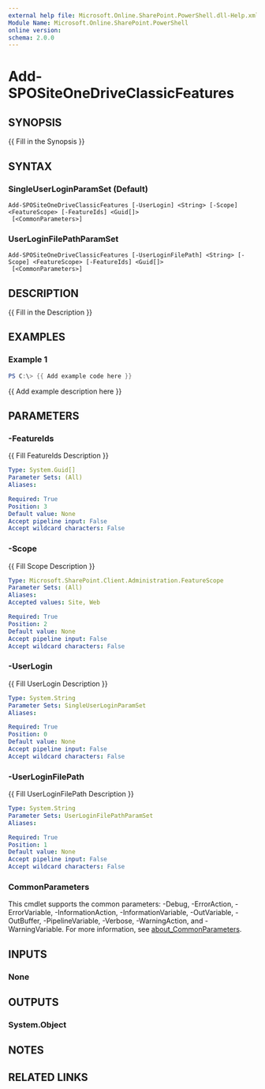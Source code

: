 ```yaml
---
external help file: Microsoft.Online.SharePoint.PowerShell.dll-Help.xml
Module Name: Microsoft.Online.SharePoint.PowerShell
online version:
schema: 2.0.0
---
```


# Add-SPOSiteOneDriveClassicFeatures

## SYNOPSIS
{{ Fill in the Synopsis }}

## SYNTAX

### SingleUserLoginParamSet (Default)
```
Add-SPOSiteOneDriveClassicFeatures [-UserLogin] <String> [-Scope] <FeatureScope> [-FeatureIds] <Guid[]>
 [<CommonParameters>]
```

### UserLoginFilePathParamSet
```
Add-SPOSiteOneDriveClassicFeatures [-UserLoginFilePath] <String> [-Scope] <FeatureScope> [-FeatureIds] <Guid[]>
 [<CommonParameters>]
```

## DESCRIPTION
{{ Fill in the Description }}

## EXAMPLES

### Example 1
```powershell
PS C:\> {{ Add example code here }}
```

{{ Add example description here }}

## PARAMETERS

### -FeatureIds
{{ Fill FeatureIds Description }}

```yaml
Type: System.Guid[]
Parameter Sets: (All)
Aliases:

Required: True
Position: 3
Default value: None
Accept pipeline input: False
Accept wildcard characters: False
```

### -Scope
{{ Fill Scope Description }}

```yaml
Type: Microsoft.SharePoint.Client.Administration.FeatureScope
Parameter Sets: (All)
Aliases:
Accepted values: Site, Web

Required: True
Position: 2
Default value: None
Accept pipeline input: False
Accept wildcard characters: False
```

### -UserLogin
{{ Fill UserLogin Description }}

```yaml
Type: System.String
Parameter Sets: SingleUserLoginParamSet
Aliases:

Required: True
Position: 0
Default value: None
Accept pipeline input: False
Accept wildcard characters: False
```

### -UserLoginFilePath
{{ Fill UserLoginFilePath Description }}

```yaml
Type: System.String
Parameter Sets: UserLoginFilePathParamSet
Aliases:

Required: True
Position: 1
Default value: None
Accept pipeline input: False
Accept wildcard characters: False
```

### CommonParameters
This cmdlet supports the common parameters: -Debug, -ErrorAction, -ErrorVariable, -InformationAction, -InformationVariable, -OutVariable, -OutBuffer, -PipelineVariable, -Verbose, -WarningAction, and -WarningVariable. For more information, see [about_CommonParameters](https://go.microsoft.com/fwlink/?LinkID=113216).

## INPUTS

### None

## OUTPUTS

### System.Object

## NOTES

## RELATED LINKS
